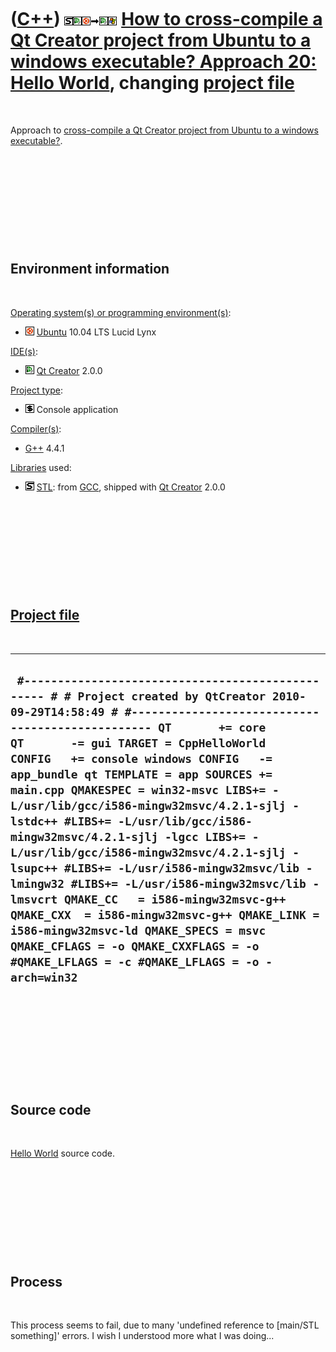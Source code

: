 
 

 

 

 

 

([C++](Cpp.md)) ![STL](PicStl.png)![Qt Creator](PicQtCreator.png)![Ubuntu](PicUbuntu.png)![to](PicTo.png)![Qt Creator](PicQtCreator.png)![Windows](PicWindows.png) [How to cross-compile a Qt Creator project from Ubuntu to a windows executable? Approach 20: Hello World](CppQtCrosscompileToWindowsExample20.md), changing [project file](CppQtProjectFile.md)
=====================================================================================================================================================================================================================================================================================================================================================================

 

Approach to [cross-compile a Qt Creator project from Ubuntu to a windows
executable?](CppQtCrosscompileToWindows.md).

 

 

 

 

 

Environment information
-----------------------

 

[Operating system(s) or programming environment(s)](CppOs.md):

-   ![Ubuntu](PicUbuntu.png) [Ubuntu](CppUbuntu.md) 10.04 LTS Lucid
    Lynx

[IDE(s)](CppIde.md):

-   ![Qt Creator](PicQtCreator.png) [Qt Creator](CppQtCreator.md) 2.0.0

[Project type](CppQtProjectType.md):

-   ![console](PicConsole.png) Console application

[Compiler(s)](CppCompiler.md):

-   [G++](CppGpp.md) 4.4.1

[Libraries](CppLibrary.md) used:

-   ![STL](PicStl.png) [STL](CppStl.md): from [GCC](CppGcc.md),
    shipped with [Qt Creator](CppQt.md) 2.0.0

 

 

 

 

 

[Project file](CppQtProjectFile.md)
------------------------------------

 

  -----------------------------------------------------------------------------------------------------------------------------------------------------------------------------------------------------------------------------------------------------------------------------------------------------------------------------------------------------------------------------------------------------------------------------------------------------------------------------------------------------------------------------------------------------------------------------------------------------------------------------------------------------------------------------------------------------------------------------------------------------------------------------------------------------------------------------------
  ` #------------------------------------------------- # # Project created by QtCreator 2010-09-29T14:58:49 # #------------------------------------------------- QT       += core QT       -= gui TARGET = CppHelloWorld CONFIG   += console windows CONFIG   -= app_bundle qt TEMPLATE = app SOURCES += main.cpp QMAKESPEC = win32-msvc LIBS+= -L/usr/lib/gcc/i586-mingw32msvc/4.2.1-sjlj -lstdc++ #LIBS+= -L/usr/lib/gcc/i586-mingw32msvc/4.2.1-sjlj -lgcc LIBS+= -L/usr/lib/gcc/i586-mingw32msvc/4.2.1-sjlj -lsupc++ #LIBS+= -L/usr/i586-mingw32msvc/lib -lmingw32 #LIBS+= -L/usr/i586-mingw32msvc/lib -lmsvcrt QMAKE_CC   = i586-mingw32msvc-g++ QMAKE_CXX  = i586-mingw32msvc-g++ QMAKE_LINK = i586-mingw32msvc-ld QMAKE_SPECS = msvc QMAKE_CFLAGS = -o QMAKE_CXXFLAGS = -o #QMAKE_LFLAGS = -c #QMAKE_LFLAGS = -o -arch=win32`
  -----------------------------------------------------------------------------------------------------------------------------------------------------------------------------------------------------------------------------------------------------------------------------------------------------------------------------------------------------------------------------------------------------------------------------------------------------------------------------------------------------------------------------------------------------------------------------------------------------------------------------------------------------------------------------------------------------------------------------------------------------------------------------------------------------------------------------------

 

 

 

 

 

Source code
-----------

 

[Hello World](CppHelloWorld.md) source code.

 

 

 

 

 

Process
-------

 

This process seems to fail, due to many 'undefined reference to
\[main/STL something\]' errors. I wish I understood more what I was
doing...

 

 

 

 

 

 

